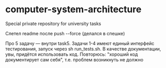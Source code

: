 # computer-system-architecture
Special private repository for university tasks

Слетел readme после push --force (делался в спешке)

Про 5 задачу — внутри task5. Задачи 1-4 имеют единый интерфейс тестирования, запуск через sh run_tests.sh. В качестве документации, увы, придётся использовать код. Повторюсь: "хороший код документирует сам себя", т.е. проблем возникнуть не должно
